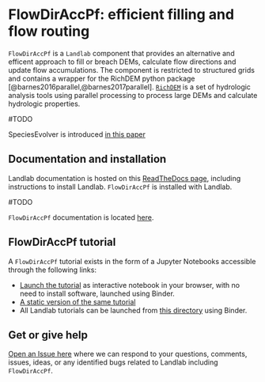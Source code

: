 # FlowDirAccPf: efficient filling and flow routing



``FlowDirAccPf`` is a ``Landlab`` component that provides an alternative and efficent approach to fill or breach DEMs, calculate flow directions and update flow accumulations. The component is restricted to structured grids and contains a wrapper for the RichDEM python package [@barnes2016parallel,@barnes2017parallel]. [``RichDEM``](https://richdem.readthedocs.io/en/latest/intro.html) is a set of hydrologic analysis tools using parallel processing to process large DEMs and calculate hydrologic properties. 

#TODO

SpeciesEvolver is introduced [in this paper]()


## Documentation and installation

Landlab documentation is hosted on this [ReadTheDocs page](https://landlab.readthedocs.io/en/release),
including instructions to install Landlab. ``FlowDirAccPf`` is installed with
Landlab.

#TODO 

``FlowDirAccPf`` documentation is located [here](https://landlab.readthedocs.io/en/release/reference/components/FlowDirAccPf.html).

## FlowDirAccPf tutorial

A ``FlowDirAccPf`` tutorial exists in the form of a Jupyter Notebooks accessible
through the following links:

- [Launch the tutorial](https://mybinder.org/v2/gh/landlab/landlab/release?filepath=notebooks/tutorials/species_evolution/Introduction_to_SpeciesEvolver.ipynb)
as interactive notebook in your browser, with no need to install software,
launched using Binder.
- [A static version of the same tutorial](https://nbviewer.jupyter.org/github/landlab/landlab/blob/master/notebooks/tutorials/species_evolution/Introduction_to_SpeciesEvolver.ipynb)
- All Landlab tutorials can be launched from [this directory](https://mybinder.org/v2/gh/landlab/landlab/release?filepath=notebooks/welcome.ipynb) using Binder.

## Get or give help

[Open an Issue here](https://github.com/landlab/landlab/issues) where we can
respond to your questions, comments, issues, ideas, or any identified bugs
related to Landlab including ``FlowDirAccPf``.